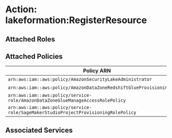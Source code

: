 # Action: lakeformation:RegisterResource

## Attached Roles

## Attached Policies

| Policy ARN | Policy Name |
|------------|-------------|
| `arn:aws:iam::aws:policy/AmazonSecurityLakeAdministrator` | [AmazonSecurityLakeAdministrator](../policies.md#amazonsecuritylakeadministrator) |
| `arn:aws:iam::aws:policy/AmazonDataZoneRedshiftGlueProvisioningPolicy` | [AmazonDataZoneRedshiftGlueProvisioningPolicy](../policies.md#amazondatazoneredshiftglueprovisioningpolicy) |
| `arn:aws:iam::aws:policy/service-role/AmazonDataZoneGlueManageAccessRolePolicy` | [AmazonDataZoneGlueManageAccessRolePolicy](../policies.md#amazondatazonegluemanageaccessrolepolicy) |
| `arn:aws:iam::aws:policy/service-role/SageMakerStudioProjectProvisioningRolePolicy` | [SageMakerStudioProjectProvisioningRolePolicy](../policies.md#sagemakerstudioprojectprovisioningrolepolicy) |

## Associated Services

